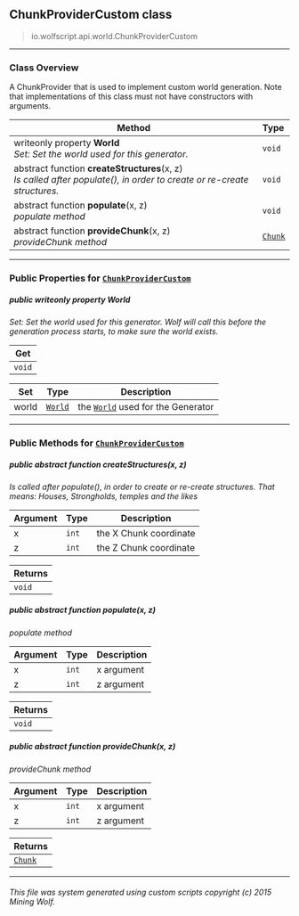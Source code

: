 ## ChunkProviderCustom __class__

>io.wolfscript.api.world.ChunkProviderCustom

---

### Class Overview

A ChunkProvider that is used to implement custom world generation. Note that implementations of this class must not have constructors with arguments.

Method | Type   
--- | :--- 
 writeonly property __World__ <br> _Set: Set the world used for this generator._ | `void`
abstract function __createStructures__(x, z) <br> _Is called after populate(), in order to create or re-create structures._ | `void`
abstract function __populate__(x, z) <br> _populate method_ | `void`
abstract function __provideChunk__(x, z) <br> _provideChunk method_ | [`Chunk`](Chunk.md)



---


### Public Properties for [`ChunkProviderCustom`](ChunkProviderCustom.md)

##### <a id='world'></a>public  writeonly property __World__

_Set: Set the world used for this generator. Wolf will call this before the generation process starts, to make sure the world exists._

Get | 
--- | 
`void` |

Set | Type | Description  
--- | --- | --- 
world | [`World`](World.md) | the [`World`](World.md) used for the Generator


---

### Public Methods for [`ChunkProviderCustom`](ChunkProviderCustom.md)

##### <a id='createstructures'></a>public abstract function __createStructures__(x, z)

_Is called after populate(), in order to create or re-create structures. That means: Houses, Strongholds, temples and the likes_

Argument | Type | Description  
--- | --- | --- 
x | `int` | the X Chunk coordinate
z | `int` | the Z Chunk coordinate

Returns | 
--- | 
`void` |


##### <a id='populate'></a>public abstract function __populate__(x, z)

_populate method_

Argument | Type | Description  
--- | --- | --- 
x | `int` | x argument
z | `int` | z argument

Returns | 
--- | 
`void` |


##### <a id='providechunk'></a>public abstract function __provideChunk__(x, z)

_provideChunk method_

Argument | Type | Description  
--- | --- | --- 
x | `int` | x argument
z | `int` | z argument

Returns | 
--- | 
[`Chunk`](Chunk.md) |


---


###### This file was system generated using custom scripts copyright (c) 2015 Mining Wolf.
	

